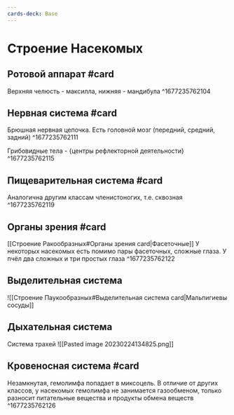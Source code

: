 ```yaml
---
cards-deck: Base
---
```


# Строение Насекомых

## Ротовой аппарат #card 
Верхняя челюсть - максилла, нижняя - мандибула
^1677235762104

## Нервная система #card 
Брюшная нервная цепочка.
Есть головной мозг (передний, средний, задний)
^1677235762111

Грибовидные тела - {центры рефлекторной деятельности}
^1677235762115

## Пищеварительная система #card 
Аналогична другим классам членистоногих, т.е. сквозная
^1677235762119

## Органы зрения #card 
[[Строение Ракообразных#Органы зрения card|Фасеточные]]
У некоторых насекомых есть помимо пары фасеточных, сложные глаза. У пчёл два сложных и три простых глаза
^1677235762122

## Выделительная система 
![[Строение Паукообразных#Выделительная система card|Мальпигиевы сосуды]] 

## Дыхательная система
Система трахей
![[Pasted image 20230224134825.png]]

## Кровеносная система #card 
Незамкнутая, гемолимфа попадает в миксоцель. В отличие от других классов, у насекомых гемолимфа не занимается газообменом, только разносит питательные вещества и продукты обмена веществ
^1677235762126
